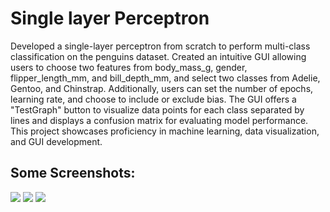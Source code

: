 # Single layer Perceptron

Developed a single-layer perceptron from scratch to perform multi-class classification on the penguins dataset. Created an intuitive GUI allowing users to choose two features from body_mass_g, gender, flipper_length_mm, and bill_depth_mm, and select two classes from Adelie, Gentoo, and Chinstrap. Additionally, users can set the number of epochs, learning rate, and choose to include or exclude bias. The GUI offers a "TestGraph" button to visualize data points for each class separated by lines and displays a confusion matrix for evaluating model performance. This project showcases proficiency in machine learning, data visualization, and GUI development.

## Some Screenshots:
<img src = "https://github.com/Fares3993/Single-layer-Perceptron/assets/84674642/961bfabf-c64d-4732-8379-b1aea8aaf60f">
<img src = "https://github.com/Fares3993/Single-layer-Perceptron/assets/84674642/c8ac145c-246d-4b6a-88b8-62cff121c7e6">
<img src = "https://github.com/Fares3993/Single-layer-Perceptron/assets/84674642/47aa8a4b-67ed-47cc-ac48-e3935f81c7e7">
